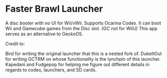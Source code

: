 Faster Brawl Launcher
==============
A disc booter with no UI for Wii/vWii.
Supports Ocarina Codes.
It can boot Wii and Gamecube games from the Disc slot. (GC not for WiiU)
This app serves as an alternative to GeckoOS.

Credit to:

Bird for writing the original launcher that this is a nested fork of.
DukeItOut for writing GCTRM on whose functionality is the lynchpin of this launcher.
Kapedani and Fudgepop for helping me figure out different details in regards to codes, launchers, and SD cards.
